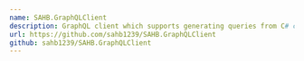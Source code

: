 ```yaml
---
name: SAHB.GraphQLClient
description: GraphQL client which supports generating queries from C# classes
url: https://github.com/sahb1239/SAHB.GraphQLClient
github: sahb1239/SAHB.GraphQLClient
---
```



